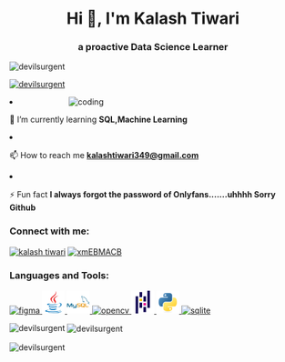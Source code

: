 <h1 align="center">Hi 👋, I'm Kalash Tiwari</h1>
<h3 align="center">a proactive Data Science Learner</h3>

<p align="left"> <img src="https://komarev.com/ghpvc/?username=devilsurgent&label=Profile%20views&color=0e75b6&style=flat" alt="devilsurgent" /> </p>

<p align="left"> <a href="https://github.com/ryo-ma/github-profile-trophy"><img src="https://github-profile-trophy.vercel.app/?username=devilsurgent" alt="devilsurgent" /></a> </p>
<img align="right" alt="coding" width= "400" src="https://i.pinimg.com/originals/5a/ab/23/5aab239aeaf861b629f3eac134d6bf74.gif"
- 🔭 I’m currently working on **Data Analysis Project**

- 🌱 I’m currently learning **SQL,Machine Learning**

- 📫 How to reach me **kalashtiwari349@gmail.com**

- ⚡ Fun fact **I always forgot the password of Onlyfans.......uhhhh Sorry Github**

<h3 align="left">Connect with me:</h3>
<p align="left">
<a href="https://linkedin.com/in/kalash tiwari" target="blank"><img align="center" src="https://raw.githubusercontent.com/rahuldkjain/github-profile-readme-generator/master/src/images/icons/Social/linked-in-alt.svg" alt="kalash tiwari" height="30" width="40" /></a>
<a href="https://discord.gg/xmEBMACB" target="blank"><img align="center" src="https://raw.githubusercontent.com/rahuldkjain/github-profile-readme-generator/master/src/images/icons/Social/discord.svg" alt="xmEBMACB" height="30" width="40" /></a>
</p>

<h3 align="left">Languages and Tools:</h3>
<p align="left"> <a href="https://www.figma.com/" target="_blank" rel="noreferrer"> <img src="https://www.vectorlogo.zone/logos/figma/figma-icon.svg" alt="figma" width="40" height="40"/> </a> <a href="https://www.java.com" target="_blank" rel="noreferrer"> <img src="https://raw.githubusercontent.com/devicons/devicon/master/icons/java/java-original.svg" alt="java" width="40" height="40"/> </a> <a href="https://www.mysql.com/" target="_blank" rel="noreferrer"> <img src="https://raw.githubusercontent.com/devicons/devicon/master/icons/mysql/mysql-original-wordmark.svg" alt="mysql" width="40" height="40"/> </a> <a href="https://opencv.org/" target="_blank" rel="noreferrer"> <img src="https://www.vectorlogo.zone/logos/opencv/opencv-icon.svg" alt="opencv" width="40" height="40"/> </a> <a href="https://pandas.pydata.org/" target="_blank" rel="noreferrer"> <img src="https://raw.githubusercontent.com/devicons/devicon/2ae2a900d2f041da66e950e4d48052658d850630/icons/pandas/pandas-original.svg" alt="pandas" width="40" height="40"/> </a> <a href="https://www.python.org" target="_blank" rel="noreferrer"> <img src="https://raw.githubusercontent.com/devicons/devicon/master/icons/python/python-original.svg" alt="python" width="40" height="40"/> </a> <a href="https://www.sqlite.org/" target="_blank" rel="noreferrer"> <img src="https://www.vectorlogo.zone/logos/sqlite/sqlite-icon.svg" alt="sqlite" width="40" height="40"/> </a> </p>

<p><img align="left" src="https://github-readme-stats.vercel.app/api/top-langs?username=devilsurgent&show_icons=true&locale=en&layout=compact" alt="devilsurgent" /></p>

<p>&nbsp;<img align="center" src="https://github-readme-stats.vercel.app/api?username=devilsurgent&show_icons=true&locale=en" alt="devilsurgent" /></p>

<p><img align="center" src="https://github-readme-streak-stats.herokuapp.com/?user=devilsurgent&" alt="devilsurgent" /></p>
